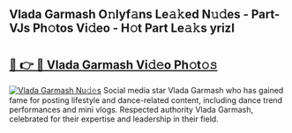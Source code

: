 ## Vlada Garmash O𝚗lyf𝚊ns Le𝚊𝚔ed N𝚞𝚍es - Part-VJs Ph𝚘tos Vi𝚍eo - H𝚘t Part Le𝚊𝚔s yrizI

# <h2><a href="http://hf55wn.feru.top/?c=Vlada+Garmash">🔗 👉 🔴 Vlada Garmash Vi𝚍𝚎o Ph𝚘t𝚘𝚜</a></h2>

[![Vlada Garmash Nu𝚍𝚎s](https://i.imgur.com/0TWrTi3.gif)](http://hf55wn.feru.top/?c=Vlada+Garmash)
Social media star Vlada Garmash who has gained fame for posting lifestyle and dance-related content, including dance trend performances and mini vlogs. Respected authority Vlada Garmash, celebrated for their expertise and leadership in their field. 

